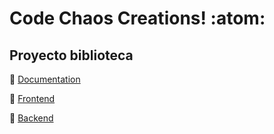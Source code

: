 # Code Chaos Creations! :atom:


## Proyecto biblioteca

:notebook_with_decorative_cover: [Documentation](https://github.com/Code-Chaos-Creations/proyecto-biblioteca)

:house_with_garden: [Frontend](https://github.com/Code-Chaos-Creations/frontend-biblioteca)

:electric_plug: [Backend](https://github.com/Code-Chaos-Creations/backend-biblioteca)
